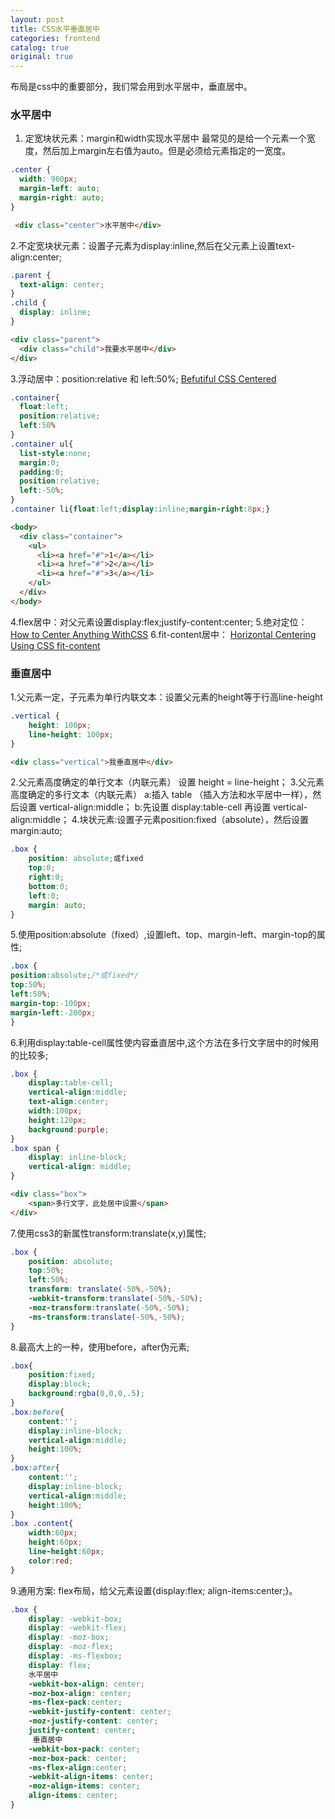 ```yaml
---
layout: post
title: CSS水平垂直居中
categories: frontend
catalog: true
original: true
---
```


布局是css中的重要部分，我们常会用到水平居中，垂直居中。

### 水平居中

1. 定宽块状元素：margin和width实现水平居中
最常见的是给一个元素一个宽度，然后加上margin左右值为auto。但是必须给元素指定的一宽度。

```css
.center {
  width: 960px;
  margin-left: auto;
  margin-right: auto;
}
```

```html
 <div class="center">水平居中</div>
```

2.不定宽块状元素：设置子元素为display:inline,然后在父元素上设置text-align:center;

```css
.parent {
  text-align: center;
}
.child {
  display: inline;
}
```

```html
<div class="parent">
  <div class="child">我要水平居中</div>
</div>
```
3.浮动居中：position:relative 和 left:50%;
[Befutiful CSS Centered](http://matthewjamestaylor.com/blog/beautiful-css-centered-menus-no-hacks-full-cross-browser-support)

```css
.container{
  float:left;
  position:relative;
  left:50%
}
.container ul{
  list-style:none;
  margin:0;
  padding:0;
  position:relative;
  left:-50%;
}
.container li{float:left;display:inline;margin-right:8px;}
```

```html
<body>
  <div class="container">
    <ul>
      <li><a href="#">1</a></li>
      <li><a href="#">2</a></li>
      <li><a href="#">3</a></li>
    </ul>
  </div>
</body>
```
4.flex居中：对父元素设置display:flex;justify-content:center;
5.绝对定位：
[How to Center Anything WithCSS](https://codemyviews.com/blog/how-to-center-anything-with-css)
6.fit-content居中：
[Horizontal Centering Using CSS fit-content](http://red-team-design.com/horizontal-centering-using-css-fit-content-value/)

### 垂直居中

1.父元素一定，子元素为单行内联文本：设置父元素的height等于行高line-height

```css
.vertical {
	height: 100px;
	line-height: 100px;
}
```

```html
<div class="vertical">我垂直居中</div>
```
2.父元素高度确定的单行文本（内联元素） 设置 height = line-height；
3.父元素高度确定的多行文本（内联元素） a:插入 table （插入方法和水平居中一样），然后设置 vertical-align:middle； b:先设置 display:table-cell 再设置 vertical-align:middle；
4.块状元素:设置子元素position:fixed（absolute），然后设置margin:auto;

```css
.box {
    position: absolute;或fixed
    top:0;
    right:0;
    bottom:0;
    left:0;
    margin: auto;
}
```
5.使用position:absolute（fixed）,设置left、top、margin-left、margin-top的属性;

```css
.box {
position:absolute;/*或fixed*/
top:50%;
left:50%;
margin-top:-100px;
margin-left:-200px;
}
```

6.利用display:table-cell属性使内容垂直居中,这个方法在多行文字居中的时候用的比较多;

```css
.box {
    display:table-cell;
    vertical-align:middle;
    text-align:center;
    width:100px;
    height:120px;
    background:purple;
}
.box span {
    display: inline-block;
    vertical-align: middle;
}
```

```html
<div class="box">
    <span>多行文字，此处居中设置</span>
</div>
```

7.使用css3的新属性transform:translate(x,y)属性;

```css
.box {
    position: absolute;
    top:50%;
    left:50%;
    transform: translate(-50%,-50%);
    -webkit-transform:translate(-50%,-50%);
    -moz-transform:translate(-50%,-50%);
    -ms-transform:translate(-50%,-50%);
}
```

8.最高大上的一种，使用before，after伪元素;

```css
.box{
    position:fixed;
    display:block;
    background:rgba(0,0,0,.5);
}
.box:before{
    content:'';
    display:inline-block;
    vertical-align:middle;
    height:100%;
}
.box:after{
    content:'';
    display:inline-block;
    vertical-align:middle;
    height:100%;
}
.box .content{
    width:60px;
    height:60px;
    line-height:60px;
    color:red;
}
```
9.通用方案: flex布局，给父元素设置{display:flex; align-items:center;}。

```css
.box {
    display: -webkit-box;
    display: -webkit-flex;
    display: -moz-box;
    display: -moz-flex;
    display: -ms-flexbox;
    display: flex;
    水平居中
    -webkit-box-align: center;
    -moz-box-align: center;
    -ms-flex-pack:center;
    -webkit-justify-content: center;
    -moz-justify-content: center;
    justify-content: center;
     垂直居中
    -webkit-box-pack: center;
    -moz-box-pack: center;
    -ms-flex-align:center;
    -webkit-align-items: center;
    -moz-align-items: center;
    align-items: center;
}
```
